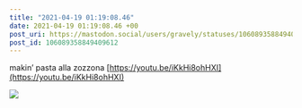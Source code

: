 ```yaml
---
title: "2021-04-19 01:19:08.46"
date: 2021-04-19 01:19:08.46 +00
post_uri: https://mastodon.social/users/gravely/statuses/106089358849409612
post_id: 106089358849409612
---
```

makin’ pasta alla zozzona [https://youtu.be/iKkHi8ohHXI](https://youtu.be/iKkHi8ohHXI)


![](/images/106089358795754279.jpg)

